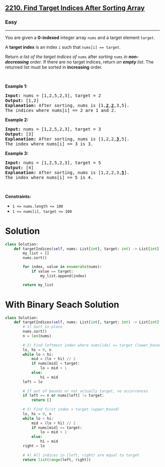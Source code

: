 <h2><a href="https://leetcode.com/problems/find-target-indices-after-sorting-array">2210. Find Target Indices After Sorting Array</a></h2><h3>Easy</h3><hr><p>You are given a <strong>0-indexed</strong> integer array <code>nums</code> and a target element <code>target</code>.</p>

<p>A <strong>target index</strong> is an index <code>i</code> such that <code>nums[i] == target</code>.</p>

<p>Return <em>a list of the target indices of</em> <code>nums</code> after<em> sorting </em><code>nums</code><em> in <strong>non-decreasing</strong> order</em>. If there are no target indices, return <em>an <strong>empty</strong> list</em>. The returned list must be sorted in <strong>increasing</strong> order.</p>

<p>&nbsp;</p>
<p><strong class="example">Example 1:</strong></p>

<pre>
<strong>Input:</strong> nums = [1,2,5,2,3], target = 2
<strong>Output:</strong> [1,2]
<strong>Explanation:</strong> After sorting, nums is [1,<u><strong>2</strong></u>,<u><strong>2</strong></u>,3,5].
The indices where nums[i] == 2 are 1 and 2.
</pre>

<p><strong class="example">Example 2:</strong></p>

<pre>
<strong>Input:</strong> nums = [1,2,5,2,3], target = 3
<strong>Output:</strong> [3]
<strong>Explanation:</strong> After sorting, nums is [1,2,2,<u><strong>3</strong></u>,5].
The index where nums[i] == 3 is 3.
</pre>

<p><strong class="example">Example 3:</strong></p>

<pre>
<strong>Input:</strong> nums = [1,2,5,2,3], target = 5
<strong>Output:</strong> [4]
<strong>Explanation:</strong> After sorting, nums is [1,2,2,3,<u><strong>5</strong></u>].
The index where nums[i] == 5 is 4.
</pre>

<p>&nbsp;</p>
<p><strong>Constraints:</strong></p>

<ul>
	<li><code>1 &lt;= nums.length &lt;= 100</code></li>
	<li><code>1 &lt;= nums[i], target &lt;= 100</code></li>
</ul>

# Solution 
```python
class Solution:
    def targetIndices(self, nums: List[int], target: int) -> List[int]:
        my_list = []
        nums.sort()

        for index, value in enumerate(nums):
            if value == target:
                my_list.append(index)

        return my_list
```

# With Binary Seach Solution
```python
class Solution:
    def targetIndices(self, nums: List[int], target: int) -> List[int]:
        # 1) Sort in-place
        nums.sort()
        n = len(nums)
        
        # 2) Find leftmost index where nums[idx] == target (lower_bound)
        lo, hi = 0, n
        while lo < hi:
            mid = (lo + hi) // 2
            if nums[mid] < target:
                lo = mid + 1
            else:
                hi = mid
        left = lo
        
        # If out of bounds or not actually target, no occurrences
        if left == n or nums[left] != target:
            return []
        
        # 3) Find first index > target (upper_bound)
        lo, hi = 0, n
        while lo < hi:
            mid = (lo + hi) // 2
            if nums[mid] <= target:
                lo = mid + 1
            else:
                hi = mid
        right = lo
        
        # 4) All indices in [left, right) are equal to target
        return list(range(left, right))
```
